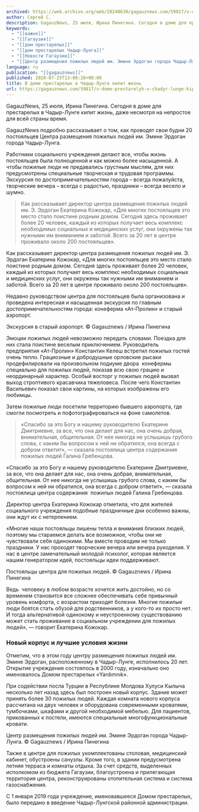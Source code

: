 ```yaml
---
archived: https://web.archive.org/web/20240630/gagauznews.com/59817/v-dome-prestarelyh-v-chadyr-lunge-kipit-zhizn.html
author: Сергей С.
description: GagauzNews, 25 июля, Ирина Пинегина. Сегодня в доме для престарелых в Чадыр-Лунге кипит жизнь, даже несмотря на непростое для всей страны время. GagauzNews подробно рассказывает о том, как проводят свои будни 20 постояльцев Центра размещения пожилых людей им. Эмине Эрдоган города Чадыр-Лунга. Работники социального учреждения делают все, чтобы жизнь постояльцев была полноценной и как можно более насыщенной. А чтобы пожилые люди не предавались грустным мыслям, для них предусмотрены специальные творческая и трудовая программы. Экскурсия по достопримечательностям города – всегда пожалуйста, творческие вечера – всегда с радостью, праздники – всегда весело и шумно. Как рассказывает директор центра размещения пожилых людей им. […]
keywords:
  - "[[важно]]"
  - "[[Гагаузия]]"
  - "[[дом престарелых]]"
  - "[[дом престарелых Чадыр-Лунга]]"
  - "[[Новости Гагаузии]]"
  - "[[Центр размещения пожилых людей им. Эмине Эрдоган города Чадыр-Лунга]]"
language: ru
publication: "[[gagauznews]]"
published: 2020-07-25T13:00:26+00:00
title: В доме престарелых в Чадыр-Лунге кипит жизнь
url: https://gagauznews.com/59817/v-dome-prestarelyh-v-chadyr-lunge-kipit-zhizn.html
---
```


GagauzNews, 25 июля, Ирина Пинегина. Сегодня в доме для престарелых в Чадыр-Лунге кипит жизнь, даже несмотря на непростое для всей страны время.

GagauzNews подробно рассказывает о том, как проводят свои будни 20 постояльцев Центра размещения пожилых людей им. Эмине Эрдоган города Чадыр-Лунга.

Работники социального учреждения делают все, чтобы жизнь постояльцев была полноценной и как можно более насыщенной. А чтобы пожилые люди не предавались грустным мыслям, для них предусмотрены специальные творческая и трудовая программы. Экскурсия по достопримечательностям города – всегда пожалуйста, творческие вечера – всегда с радостью, праздники – всегда весело и шумно.

> Как рассказывает директор центра размещения пожилых людей им. Э. Эрдоган Екатерина Кожокар, «Для многих постояльцев это место стало поистине родным домом. Сегодня здесь проживает более 20 человек, каждый из которых получает весь комплекс необходимых социальных и медицинских услуг, они окружены так нужными им вниманием и заботой. Всего за 20 лет в центре проживало около 200 постояльцев».

Как рассказывает директор центра размещения пожилых людей им. Э. Эрдоган Екатерина Кожокар, «Для многих постояльцев это место стало поистине родным домом. Сегодня здесь проживает более 20 человек, каждый из которых получает весь комплекс необходимых социальных и медицинских услуг, они окружены так нужными им вниманием и заботой. Всего за 20 лет в центре проживало около 200 постояльцев».

Недавно руководством центра для постояльцев была организована и проведена интересная и насыщенная экскурсия по главным достопримечательностям города: конеферма «Ат-Пролин» и старый аэропорт.

Экскурсия в старый аэропорт. © Gagauznews / Ирина Пинегина

Эмоции пожилых людей невозможно передать словами. Поездка для них стала поистине веселым приключением. Руководитель предприятия «Ат-Пролин» Константин Келеш встретил пожилых гостей очень тепло. Грациозные и добродушные орловские рысаки продефилировали на произвольном подиуме двора  конефермы специально для пожилых людей, показав всю свою грацию и неординарный характер. Особый восторг у пожилых людей вызвал выход строптивого красавчика тяжеловеса. После чего Константин Васильевич показал свои картины, на которых изображены его любимцы.

Затем пожилые люди посетили территорию бывшего аэропорта, где смогли посмотреть и пофотографироваться на фоне самолетов.

> «Спасибо за это Богу и нашему руководителю Екатерине Дмитриевне, за все, что она делает для нас, она очень добрая, внимательная, общительная. От нее никогда не услышишь грубого слова, с каким бы вопросом к ней ни обратился, она всегда с добром ответит», — сказала постоялица центра содержания  пожилых людей Галина Гребенцова.

«Спасибо за это Богу и нашему руководителю Екатерине Дмитриевне, за все, что она делает для нас, она очень добрая, внимательная, общительная. От нее никогда не услышишь грубого слова, с каким бы вопросом к ней ни обратился, она всегда с добром ответит», — сказала постоялица центра содержания  пожилых людей Галина Гребенцова.

Директор центра Екатерина Кожокар отметила, что для жителей социального учреждения подобные праздничные дни особенно важны, они ждут их с нетерпением.

«Многие наши постояльцы лишены тепла и внимания близких людей, поэтому мы стараемся делать все возможное, чтобы они не чувствовали себя одинокими. Мы вместе проводим не только праздники. У нас проходят творческие вечера или вечера рукоделия. У нас в центре замечательный молодой психолог, которая является нашим генератором идей, постояльцы идеи поддерживают.

Постояльцы центра для пожилых людей. © Gagauznews / Ирина Пинегина

Ведь  человеку в любом возрасте хочется жить достойно, но со временем становится все сложнее обеспечивать себе привычный уровень комфорта, с возрастом приходят болезни. Многие пожилые люди боятся стать обузой для родственников, а у кого-то их просто нет. И тогда альтернативой одинокому и неустроенному существованию может стать проживание в социальном учреждении для пожилых людей», — говорит Екатерина Кожокар.

### Новый корпус и лучшие условия жизни

Отметим, что в этом году центру размещения пожилых людей им. Эмине Эрдоган, расположенному в Чадыр-Лунге, исполнилось 20 лет. Открытие учреждения состоялось в 2000 году, изначально оно именовалось Домом престарелых «Yardımnık».

При содействии посла Турции в Республике Молдова Хулуси Кылыча несколько лет назад здесь был построен новый корпус. Здание может принять более 30 пожилых людей. Каждая комната нового корпуса рассчитана на двух человек и оборудована современными кроватями, тумбочками, шкафами и другой необходимой мебелью. Для пациентов, прикованных к постели, имеются специальные многофункциональные кровати.

Центр размещения пожилых людей им. Эмине Эрдоган города Чадыр-Лунга. © Gagauznews / Ирина Пинегина

Также в центре для пожилых укомплектованы столовая, медицинский кабинет, обустроены санузлы. Кроме того, в здании предусмотрена летняя терраса и комнаты отдыха. За счет средств, выделенных исполкомом из бюджета Гагаузии, благоустроена и прилегающая территория центра, реконструированы отопительная система и система газоснабжения.

С 1 января 2019 года учреждение, именовавшееся Домом престарелых, было передано в введение Чадыр-Лунгской районной администрации.